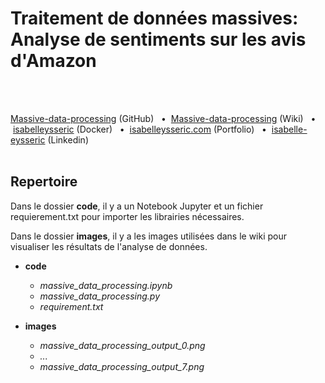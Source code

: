 # Traitement de données massives: Analyse de sentiments sur les avis d'Amazon
<br/>
<br/>


[Massive-data-processing](https://github.com/isabelleysseric/Massive-data-processing) (GitHub)
&nbsp; • &nbsp;[Massive-data-processing](https://github.com/isabelleysseric/Massive-data-processing/wiki) (Wiki)
&nbsp; • &nbsp;[isabelleysseric](https://hub.docker.com/u/isabelleysseric) (Docker)
&nbsp; • &nbsp;[isabelleysseric.com](https://isabelleysseric.com) (Portfolio)
&nbsp; • &nbsp;[isabelle-eysseric](https://www.linkedin.com/in/isabelle-eysseric/) (Linkedin)
<br/>
<br/>


## Repertoire

Dans le dossier **code**, il y a un Notebook Jupyter et un fichier requierement.txt pour importer les librairies nécessaires.

Dans le dossier **images**, il y a les images utilisées dans le wiki pour visualiser les résultats de l'analyse de données. 


- **code**
  - *massive_data_processing.ipynb*
  - *massive_data_processing.py*
  - *requirement.txt*
  
- **images**
  - *massive_data_processing_output_0.png*
  - *...*
  - *massive_data_processing_output_7.png*


